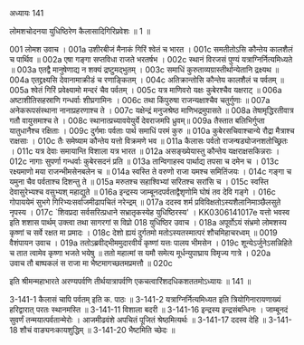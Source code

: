अध्यायः 141

लोमशचोदनया युधिष्ठिरेण कैलासादिगिरिप्रवेशः ॥ 1 ॥

001 लोमश उवाच ।
001a उशीरबीजं मैनाकं गिरिं श्वेतं च भारत ।
001c समतीतोऽसि कौन्तेय कालशैलं च पार्थिव ॥
002a एषा गङ्गा सप्तविधा राजते भरतर्षभ ।
002c स्थानं विरजसं पुण्यं यत्राग्निर्नित्यमिध्यते ॥
003a  एतद्वै मानुषेणाद्य न शक्यं द्रष्टुमद्भुतम् ।
003c समाधिं कुरुताव्यग्रास्तीर्थान्येतानि द्रक्ष्यथ ॥
004a एतद्द्रक्ष्यसि देवानामाक्रीडं च रणाङ्कितम् ।
004c अतिक्रान्तोसि कौन्तेय कालशैलं च पर्वतम् ॥
005a श्वेतं गिरिं प्रवेक्ष्यामो मन्दरं चैव पर्वतम् ।
005c यत्र माणिवरो यक्षः कुबेरश्चैव यक्षराट् ॥
006a अष्टाशीतिसहस्राणि गन्धर्वाः शीघ्रगामिनः ।
006c तथा किंपुरुषा राजन्यक्षाश्चैव चतुर्गुणाः ॥
007a अनेकरूपसंस्थाना नानाप्रहरणाश्च ते ।
007c यक्षेन्द्रं मनुजश्रेष्ठ माणिभद्रमुपासते ॥
008a तेषामृद्धिरतीवात्र गतौ वायुसमाश्च ते ।
008c स्थानात्प्रच्यावयेयुर्ये  देवराजमपि ध्रुवम्॥
009a  तैस्तात बलिभिर्गुप्ता यातुधानैश्च रक्षिताः ।
009c दुर्गमाः पर्वताः पार्थ समाधिं परमं कुरु ॥
010a कुबेरसचिवाश्चान्ये रौद्रा मैत्राश्च राक्षसाः ।
010c तैः समेष्याम कौन्तेय यत्तो विक्रमणे भव ॥
011a कैलासः पर्वतो राजन्षड्योजनशतोच्छ्रितः ।
011c यत्र देवाः समायान्ति विशाला यत्र भारत ॥
012a असङ्ख्येयास्तु कौन्तेय यक्षराक्षसकिन्नराः ।
012c नागाः सुपर्णा गन्धर्वाः कुबेरसदनं प्रति ॥
013a तान्विगाहस्व पार्थाद्य तपसा च दमेन च ।
013c रक्ष्यमाणो मया राजन्भीमसेनबलेन च ॥
014a स्वस्ति ते वरुणो राजा यमश्च समितिंजयः ।
014c गङ्गा च यमुना चैव पर्वताश्च दिशन्तु ते ॥
015a मरुतश्च सहाश्विभ्यां सरितश्च सरांसि च ।
015c स्वस्ति देवासुरेभ्यश्च वसुभ्यश् महाद्युते ॥
016a इन्द्रस्य जाम्बूनदपर्वताद्वैशृणोमि घोषं तव देवि गङ्गे ।
016c गोपाययेमं सुभगे गिरिभ्यःसर्वाजमीढापचितं नरेन्द्रम् ॥
017a ददस्व शर्म प्रविविक्षतोऽस्यशैलानिमाञ्छैलसुते नृपस्य ।
017c `शिवप्रदा सर्वसरित्प्रधाने सभ्रातृकस्येह युधिष्ठिरस्य' ।
 KK0306141017e यत्तो भवस्व इति शशास पार्थम्  उक्त्वा तथा सागरगां स विप्रो
018 युधिष्ठिर उवाच ।
018a अपूर्वोऽयं संभ्रमो लोमशस्य कृष्णां च सर्वे रक्षत मा प्रमादः ।
018c देशो ह्ययं दुर्गतमो मतोऽस्यतस्मात्परं शौचमिहाचरध्वम् ॥
0019 वैशंपायन उवाच ।
019a ततोऽब्रवीद्भीममुदारवीर्यं कृष्णां यत्तः पालय भीमसेन ।
019c शून्येऽर्जुनेऽसन्निहिते च तात त्वामेव कृष्णा भजते भयेषु ॥
ततो महात्मां स यमौ समेत्य मूर्धन्युपाघ्राय विमृज्य गात्रे ।	020a  
उवाच तौ बाष्पकलं स राजा मा भैष्टमागच्छतमप्रमत्तौ ॥	020c  

इति श्रीमन्महाभारते अरण्यपर्वणि तीर्थयात्रापर्वणि एकचत्वारिंशदधिकशततमोऽध्यायः ॥ 141 ॥

3-141-1 कैलासं चापि पर्वतम् इति क. पाठः ॥ 3-141-2 यत्राग्निर्नित्यमिध्यत इति त्रियोगिनारायणाख्यं हरिद्वारात् परतः स्थानमस्ति ॥ 3-141-11 विशाला बदरी ॥ 3-141-16 इन्द्रस्य इन्द्रसंबन्धिनः । जाम्बूनदं सुवर्णं तन्मयात्पर्वतान्मेरोः । आजमीढवंशे अपचितं पूजितं श्रेष्ठमित्यर्थः ॥ 3-141-17 ददस्व देहि ॥ 3-141-18 शौचं वाङ्यनःकायशुद्धिम् ॥ 3-141-20 भैष्टमिति च्छेदः ॥
